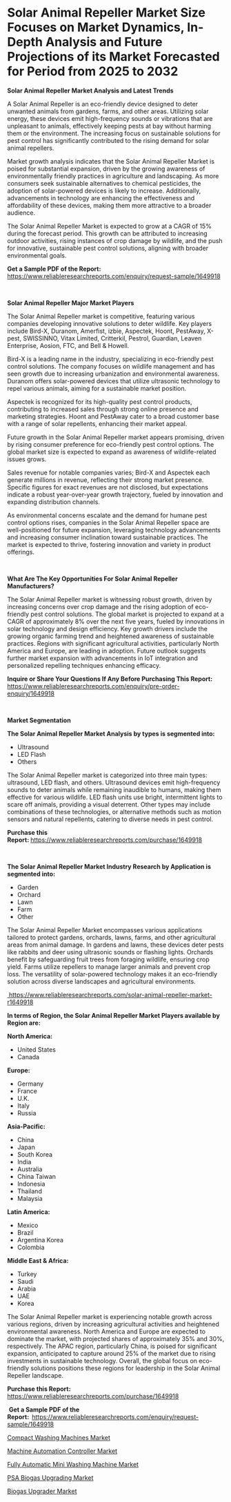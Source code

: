 <p><h1>Solar Animal Repeller Market Size Focuses on Market Dynamics, In-Depth Analysis and Future Projections of its Market Forecasted for Period from 2025 to 2032</h1></p><p><strong>Solar Animal Repeller Market Analysis and Latest Trends</strong></p>
<p><p>A Solar Animal Repeller is an eco-friendly device designed to deter unwanted animals from gardens, farms, and other areas. Utilizing solar energy, these devices emit high-frequency sounds or vibrations that are unpleasant to animals, effectively keeping pests at bay without harming them or the environment. The increasing focus on sustainable solutions for pest control has significantly contributed to the rising demand for solar animal repellers.</p><p>Market growth analysis indicates that the Solar Animal Repeller Market is poised for substantial expansion, driven by the growing awareness of environmentally friendly practices in agriculture and landscaping. As more consumers seek sustainable alternatives to chemical pesticides, the adoption of solar-powered devices is likely to increase. Additionally, advancements in technology are enhancing the effectiveness and affordability of these devices, making them more attractive to a broader audience.</p><p>The Solar Animal Repeller Market is expected to grow at a CAGR of 15% during the forecast period. This growth can be attributed to increasing outdoor activities, rising instances of crop damage by wildlife, and the push for innovative, sustainable pest control solutions, aligning with broader environmental goals.</p></p>
<p><strong>Get a Sample PDF of the Report:&nbsp;</strong> <a href="https://www.reliableresearchreports.com/enquiry/request-sample/1649918?utm_campaign=28&utm_medium=2&utm_source=Github&utm_content=ia&utm_term=08042025&utm_id=solar-animal-repeller">https://www.reliableresearchreports.com/enquiry/request-sample/1649918</a></p>
<p>&nbsp;</p>
<p><strong>Solar Animal Repeller Major Market Players</strong></p>
<p><p>The Solar Animal Repeller market is competitive, featuring various companies developing innovative solutions to deter wildlife. Key players include Bird-X, Duranom, Amerfist, izbie, Aspectek, Hoont, PestAway, X-pest, SWISSINNO, Vitax Limited, Critterkil, Pestrol, Guardian, Leaven Enterprise, Aosion, FTC, and Bell & Howell.</p><p>Bird-X is a leading name in the industry, specializing in eco-friendly pest control solutions. The company focuses on wildlife management and has seen growth due to increasing urbanization and environmental awareness. Duranom offers solar-powered devices that utilize ultrasonic technology to repel various animals, aiming for a sustainable market position.</p><p>Aspectek is recognized for its high-quality pest control products, contributing to increased sales through strong online presence and marketing strategies. Hoont and PestAway cater to a broad customer base with a range of solar repellents, enhancing their market appeal.</p><p>Future growth in the Solar Animal Repeller market appears promising, driven by rising consumer preference for eco-friendly pest control options. The global market size is expected to expand as awareness of wildlife-related issues grows.</p><p>Sales revenue for notable companies varies; Bird-X and Aspectek each generate millions in revenue, reflecting their strong market presence. Specific figures for exact revenues are not disclosed, but expectations indicate a robust year-over-year growth trajectory, fueled by innovation and expanding distribution channels.</p><p>As environmental concerns escalate and the demand for humane pest control options rises, companies in the Solar Animal Repeller space are well-positioned for future expansion, leveraging technology advancements and increasing consumer inclination toward sustainable practices. The market is expected to thrive, fostering innovation and variety in product offerings.</p></p>
<p>&nbsp;</p>
<p><strong>What Are The Key Opportunities For Solar Animal Repeller Manufacturers?</strong></p>
<p><p>The Solar Animal Repeller market is witnessing robust growth, driven by increasing concerns over crop damage and the rising adoption of eco-friendly pest control solutions. The global market is projected to expand at a CAGR of approximately 8% over the next five years, fueled by innovations in solar technology and design efficiency. Key growth drivers include the growing organic farming trend and heightened awareness of sustainable practices. Regions with significant agricultural activities, particularly North America and Europe, are leading in adoption. Future outlook suggests further market expansion with advancements in IoT integration and personalized repelling techniques enhancing efficacy.</p></p>
<p><strong>Inquire or Share Your Questions If Any Before Purchasing This Report:</strong> <a href="https://www.reliableresearchreports.com/enquiry/pre-order-enquiry/1649918?utm_campaign=28&utm_medium=2&utm_source=Github&utm_content=ia&utm_term=08042025&utm_id=solar-animal-repeller">https://www.reliableresearchreports.com/enquiry/pre-order-enquiry/1649918</a></p>
<p>&nbsp;</p>
<p><strong>Market Segmentation</strong></p>
<p><strong>The Solar Animal Repeller Market Analysis by types is segmented into:</strong></p>
<p><ul><li>Ultrasound</li><li>LED Flash</li><li>Others</li></ul></p>
<p><p>The Solar Animal Repeller market is categorized into three main types: ultrasound, LED flash, and others. Ultrasound devices emit high-frequency sounds to deter animals while remaining inaudible to humans, making them effective for various wildlife. LED flash units use bright, intermittent lights to scare off animals, providing a visual deterrent. Other types may include combinations of these technologies, or alternative methods such as motion sensors and natural repellents, catering to diverse needs in pest control.</p></p>
<p><strong>Purchase this Report:&nbsp;</strong><a href="https://www.reliableresearchreports.com/purchase/1649918?utm_campaign=28&utm_medium=2&utm_source=Github&utm_content=ia&utm_term=08042025&utm_id=solar-animal-repeller">https://www.reliableresearchreports.com/purchase/1649918</a></p>
<p>&nbsp;</p>
<p><strong>The Solar Animal Repeller Market Industry Research by Application is segmented into:</strong></p>
<p><ul><li>Garden</li><li>Orchard</li><li>Lawn</li><li>Farm</li><li>Other</li></ul></p>
<p><p>The Solar Animal Repeller Market encompasses various applications tailored to protect gardens, orchards, lawns, farms, and other agricultural areas from animal damage. In gardens and lawns, these devices deter pests like rabbits and deer using ultrasonic sounds or flashing lights. Orchards benefit by safeguarding fruit trees from foraging wildlife, ensuring crop yield. Farms utilize repellers to manage larger animals and prevent crop loss. The versatility of solar-powered technology makes it an eco-friendly solution across diverse landscapes and agricultural environments.</p></p>
<p><a href="https://www.reliableresearchreports.com/solar-animal-repeller-market-r1649918?utm_campaign=28&utm_medium=2&utm_source=Github&utm_content=ia&utm_term=08042025&utm_id=solar-animal-repeller">&nbsp;https://www.reliableresearchreports.com/solar-animal-repeller-market-r1649918</a></p>
<p><strong>In terms of Region, the Solar Animal Repeller Market Players available by Region are:</strong></p>
<p>
    <p> <strong> North America: </strong>
        <ul>
            <li>United States</li>
            <li>Canada</li>
        </ul>
        </p> 
    <p> <strong> Europe: </strong>
        <ul>
            <li>Germany</li>
            <li>France</li>
            <li>U.K.</li>
            <li>Italy</li>
            <li>Russia</li>
        </ul>
        </p> 
    <p> <strong> Asia-Pacific: </strong>
        <ul>
            <li>China</li>
            <li>Japan</li>
            <li>South Korea</li>
            <li>India</li>
            <li>Australia</li>
            <li>China Taiwan</li>
            <li>Indonesia</li>
            <li>Thailand</li>
            <li>Malaysia</li>
        </ul>
        </p> 
    <p> <strong> Latin America: </strong>
        <ul>
            <li>Mexico</li>
            <li>Brazil</li>
            <li>Argentina Korea</li>
            <li>Colombia</li>
        </ul>
        </p> 
    <p> <strong> Middle East & Africa: </strong>
        <ul>
            <li>Turkey</li>
            <li>Saudi</li>
            <li>Arabia</li>
            <li>UAE</li>
            <li>Korea</li>
        </ul>
    </p>
    </p>
<p><p>The Solar Animal Repeller market is experiencing notable growth across various regions, driven by increasing agricultural activities and heightened environmental awareness. North America and Europe are expected to dominate the market, with projected shares of approximately 35% and 30%, respectively. The APAC region, particularly China, is poised for significant expansion, anticipated to capture around 25% of the market due to rising investments in sustainable technology. Overall, the global focus on eco-friendly solutions positions these regions for leadership in the Solar Animal Repeller landscape.</p></p>
<p><strong>Purchase this Report: </strong><a href="https://www.reliableresearchreports.com/purchase/1649918?utm_campaign=28&utm_medium=2&utm_source=Github&utm_content=ia&utm_term=08042025&utm_id=solar-animal-repeller">https://www.reliableresearchreports.com/purchase/1649918</a></p>
<p>&nbsp;<strong>Get a Sample PDF of the Report:&nbsp;&nbsp;</strong><a href="https://www.reliableresearchreports.com/enquiry/request-sample/1649918?utm_campaign=28&utm_medium=2&utm_source=Github&utm_content=ia&utm_term=08042025&utm_id=solar-animal-repeller">https://www.reliableresearchreports.com/enquiry/request-sample/1649918</a></p>
<p><strong></strong></p>
<p><p><a href="https://github.com/abexjeliti/Market-Research-Report-List-1/blob/main/compact-washing-machines-market.md?utm_campaign=28&utm_medium=2&utm_source=Github&utm_content=ia&utm_term=08042025&utm_id=solar-animal-repeller">Compact Washing Machines Market</a></p><p><a href="https://github.com/nwogudimouix/Market-Research-Report-List-1/blob/main/machine-automation-controller-market.md?utm_campaign=28&utm_medium=2&utm_source=Github&utm_content=ia&utm_term=08042025&utm_id=solar-animal-repeller">Machine Automation Controller Market</a></p><p><a href="https://github.com/duzcupetriv/Market-Research-Report-List-1/blob/main/fully-automatic-mini-washing-machine-market.md?utm_campaign=28&utm_medium=2&utm_source=Github&utm_content=ia&utm_term=08042025&utm_id=solar-animal-repeller">Fully Automatic Mini Washing Machine Market</a></p><p><a href="https://github.com/okornevonywx/Market-Research-Report-List-1/blob/main/psa-biogas-upgrading-market.md?utm_campaign=28&utm_medium=2&utm_source=Github&utm_content=ia&utm_term=08042025&utm_id=solar-animal-repeller">PSA Biogas Upgrading Market</a></p><p><a href="https://github.com/hervedeidadw/Market-Research-Report-List-1/blob/main/biogas-upgrader-market.md?utm_campaign=28&utm_medium=2&utm_source=Github&utm_content=ia&utm_term=08042025&utm_id=solar-animal-repeller">Biogas Upgrader Market</a></p></p>